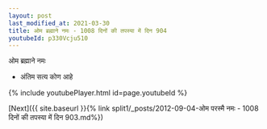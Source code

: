 ```yaml
---
layout: post
last_modified_at: 2021-03-30
title: ओम ब्रह्माने नमः - 1008 दिनों की तपस्या में दिन 904
youtubeId: p330Vcju510
---
```

 
 
 ओम ब्रह्माने नमः  
 
 -  अंतिम सत्य कोण आहे 
 
  
 
  
 
 
 
 
 
 


{% include youtubePlayer.html id=page.youtubeId %}
 
[Next]({{ site.baseurl }}{% link  split1/_posts/2012-09-04-ओम परस्मै नमः - 1008 दिनों की तपस्या में दिन 903.md%})
 
